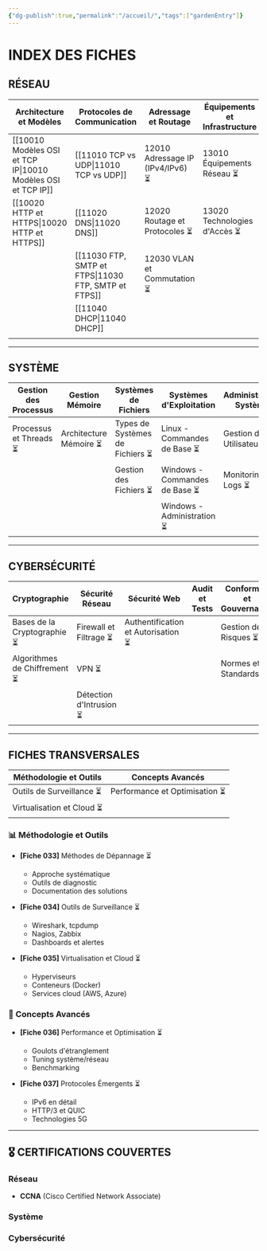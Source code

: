 ```yaml
---
{"dg-publish":true,"permalink":"/accueil/","tags":["gardenEntry"]}
---
```


# INDEX DES FICHES 

## RÉSEAU

| Architecture et Modèles             | Protocoles de Communication | Adressage et Routage                 | Équipements et Infrastructure |
| ----------------------------------- | --------------------------- | ------------------------------------ | ----------------------------- |
| [[10010 Modèles OSI et TCP IP\|10010 Modèles OSI et TCP IP]]<br> | [[11010 TCP vs UDP\|11010 TCP vs UDP]]<br>    | 12010 Adressage IP (IPv4/IPv6) ⏳<br> | 13010 Équipements Réseau ⏳    |
| [[10020 HTTP et HTTPS\|10020 HTTP et HTTPS]]             | [[11020 DNS\|11020 DNS]]<br>           | 12020 Routage et Protocoles ⏳<br>    | 13020 Technologies d'Accès ⏳  |
|                                     | [[11030 FTP, SMTP et FTPS\|11030 FTP, SMTP et FTPS]] | 12030 VLAN et Commutation ⏳          |                               |
|                                     | [[11040 DHCP\|11040 DHCP]]              |                                      |                               |
|                                     |                             |                                      |                               |

---

## SYSTÈME

| Gestion des Processus  | Gestion Mémoire        | Systèmes de Fichiers            | Systèmes d'Exploitation       | Administration Système     |
| ---------------------- | ---------------------- | ------------------------------- | ----------------------------- | -------------------------- |
| Processus et Threads ⏳ | Architecture Mémoire ⏳ | Types de Systèmes de Fichiers ⏳ | Linux - Commandes de Base ⏳   | Gestion des Utilisateurs ⏳ |
|                        |                        | Gestion des Fichiers ⏳          | Windows - Commandes de Base ⏳ | Monitoring et Logs ⏳       |
|                        |                        |                                 | Windows - Administration ⏳    |                            |

---

##  CYBERSÉCURITÉ

| Cryptographie                | Sécurité Réseau         | Sécurité Web                       | Audit et Tests | Conformité et Gouvernance |
| ---------------------------- | ----------------------- | ---------------------------------- | -------------- | ------------------------- |
| Bases de la Cryptographie ⏳  | Firewall et Filtrage ⏳  | Authentification et Autorisation ⏳ |                | Gestion des Risques ⏳     |
| Algorithmes de Chiffrement ⏳ | VPN ⏳                   |                                    |                | Normes et Standards ⏳     |
|                              | Détection d'Intrusion ⏳ |                                    |                |                           |

---

##  FICHES TRANSVERSALES

| Méthodologie et Outils    | Concepts Avancés              |
| ------------------------- | ----------------------------- |
| Outils de Surveillance ⏳  | Performance et Optimisation ⏳ |
| Virtualisation et Cloud ⏳ |                               |


### 📊 Méthodologie et Outils

- **[Fiche 033]** Méthodes de Dépannage ⏳
    
    - Approche systématique
    - Outils de diagnostic
    - Documentation des solutions
- **[Fiche 034]** Outils de Surveillance ⏳
    
    - Wireshark, tcpdump
    - Nagios, Zabbix
    - Dashboards et alertes
- **[Fiche 035]** Virtualisation et Cloud ⏳
    
    - Hyperviseurs
    - Conteneurs (Docker)
    - Services cloud (AWS, Azure)

### 🔬 Concepts Avancés

- **[Fiche 036]** Performance et Optimisation ⏳
    
    - Goulots d'étranglement
    - Tuning système/réseau
    - Benchmarking
- **[Fiche 037]** Protocoles Émergents ⏳
    
    - IPv6 en détail
    - HTTP/3 et QUIC
    - Technologies 5G

---

## 🎖️ CERTIFICATIONS COUVERTES

### Réseau

- **CCNA** (Cisco Certified Network Associate)

### Système

### Cybersécurité


